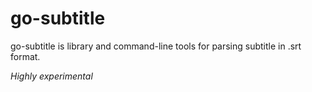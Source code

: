 # go-subtitle

go-subtitle is library and command-line tools for parsing subtitle in .srt format.

*Highly experimental*
